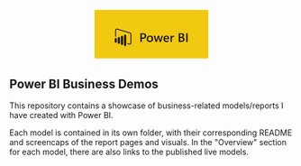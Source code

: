 <p align="center">
    <img width="40%" height="40%" src=https://github.com/JohannesJolkkonen/PowerBI-Demos/blob/master/Customer%20Acquisition/images/powerbi-image.png>
</p>

## Power BI Business Demos

This repository contains a showcase of business-related models/reports I have created with Power BI.

Each model is contained in its own folder, with their corresponding README and screencaps of the report pages and visuals. In the "Overview" section for each model, there are also links to the published live models. 
